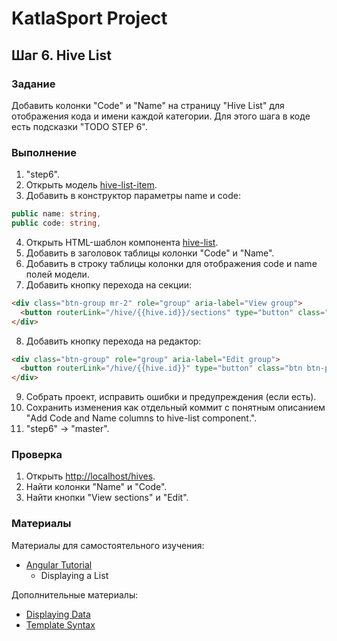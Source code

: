 # KatlaSport Project

## Шаг 6. Hive List

### Задание

Добавить колонки "Code" и "Name" на страницу "Hive List" для отображения кода и имени каждой категории. Для этого шага в коде есть подсказки "TODO STEP 6".

### Выполнение

1. "step6".
2. Открыть модель [hive-list-item](../KatlaSportNg/src/app/hive-management/models/hive-list-item.ts).
3. Добавить в конструктор параметры name и code:

```ts
public name: string,
public code: string,
```

4. Открыть HTML-шаблон компонента [hive-list](../KatlaSportNg/src/app/hive-management/lists/hive-list.component.html).
5. Добавить в заголовок таблицы колонки "Code" и "Name".
6. Добавить в строку таблицы колонки для отображения code и name полей модели.
7. Добавить кнопку перехода на секции:

```html
<div class="btn-group mr-2" role="group" aria-label="View group">
  <button routerLink="/hive/{{hive.id}}/sections" type="button" class="btn btn-primary">View sectors</button>
</div>
```

8. Добавить кнопку перехода на редактор:

```html
<div class="btn-group" role="group" aria-label="Edit group">
  <button routerLink="/hive/{{hive.id}}" type="button" class="btn btn-primary">Edit</button>
</div>
```

9. Собрать проект, исправить ошибки и предупреждения (если есть).
10. Сохранить изменения как отдельный коммит с понятным описанием "Add Code and Name columns to hive-list component.".
11. "step6" -> "master".


### Проверка

1. Открыть [http://localhost/hives](http://localhost:4200/hives).
2. Найти колонки "Name" и "Code".
3. Найти кнопки "View sections" и "Edit".

### Материалы

Материалы для самостоятельного изучения:
* [Angular Tutorial](https://angular.io/tutorial/toh-pt2)
  * Displaying a List

Дополнительные материалы:
* [Displaying Data](https://angular.io/guide/displaying-data)
* [Template Syntax](https://angular.io/guide/template-syntax)
